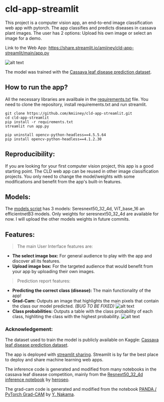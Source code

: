 # cld-app-streamlit
 
 This project is a computer vision app, an end-to-end image classification web app with pytorch. The app classifies and predicts diseases in cassava plant images. The user has 2 options: Upload his own image or select an image for a demo. 
 
 Link to the Web App: https://share.streamlit.io/amiiney/cld-app-streamlit/main/app.py
 
 
 ![alt text](https://github.com/Amiiney/cld-app-streamlit/blob/main/images/cld-app.gif)
 
 The model was trained with the [Cassava leaf disease prediction dataset](https://www.kaggle.com/c/cassava-leaf-disease-classification).
 
 ## How to run the app?
 All the necessary libraries are availbale in the [requirements.txt](https://github.com/Amiiney/cld-app-streamlit/blob/main/requirements.txt) file. You need to clone the repository, install requirements.txt and run streamlit.
 
 ```
 git clone https://github.com/Amiiney/cld-app-streamlit.git
 cd cld-app-streamlit
 pip install -r requirements.txt
 streamlit run app.py
 
 pip uninstall opencv-python-headless==4.5.5.64
 pip install opencv-python-headless==4.1.2.30
 ```
 
## Reproducibility:
If you are looking for your first computer vision project, this app is a good starting point. The CLD web app can be reused in other image classification projects. You only need to change the model/weights with some modifications and benefit from the app's built-in features.

## Models:
The [models script](https://github.com/Amiiney/cld-app-streamlit/blob/main/models.py) has 3 models: Seresnext50_32_4d, ViT_base_16 an efficientnetB3 models. Only weights for seresnext50_32_4d are available for now. I will upload the other models weights in future commits.

## Features:
>The main User Interface features are:
* **The select image box:** For general audience to play with the app and discover all its features.
* **Upload image box:** For the targeted audience that would benefit from your app by uploading their own images.

>Prediction report features:
* **Predicting the correct class (disease):** The main functionality of the app!
* **Grad-Cam:** Outputs an image that highlights the main pixels that contain the class our model predicted. *(BUG TO BE FIXED)*
![alt text](https://github.com/Amiiney/cld-app-streamlit/blob/main/images/Screen%20Shot%202021-03-05%20at%2020.32.52.png)
* **Class probabilities:** Outputs a table with the class probability of each class, highliting the class with the highest probability.
![alt text](https://github.com/Amiiney/cld-app-streamlit/blob/main/images/Screen%20Shot%202021-03-05%20at%2020.33.05.png)

### Acknowledgement:
The dataset used to train the model is publicly available on Kaggle: [Cassava leaf disease prediction dataset](https://www.kaggle.com/c/cassava-leaf-disease-classification).

The app is deployed with [streamlit sharing](https://streamlit.io/sharing). Streamlit is by far the best place to deploy and share machine learning web apps.

The inference code is generated and modified from many notebooks in the cassava leaf disease competition, mainly from the [Resnext50_32_4d inference notebook](https://www.kaggle.com/piantic/no-tta-cassava-resnext50-32x4d-inference-lb0-903) by [heroseo](https://www.kaggle.com/piantic).

The grad-cam code is generated and modified from the notebook [PANDA / PyTorch Grad-CAM](https://www.kaggle.com/yasufuminakama/panda-pytorch-grad-cam) by [Y. Nakama](https://www.kaggle.com/yasufuminakama).
